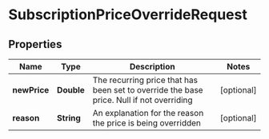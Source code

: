 
# SubscriptionPriceOverrideRequest

## Properties
Name | Type | Description | Notes
------------ | ------------- | ------------- | -------------
**newPrice** | **Double** | The recurring price that has been set to override the base price. Null if not overriding |  [optional]
**reason** | **String** | An explanation for the reason the price is being overridden |  [optional]



